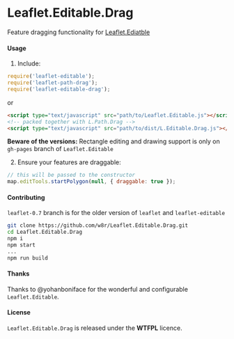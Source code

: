 # Leaflet.Editable.Drag

Feature dragging functionality for [Leaflet.Ediatble](https://github.com/Leaflet/Leaflet.Editable)

#### Usage

1. Include:
```js
require('leaflet-editable');
require('leaflet-path-drag');
require('leaflet-editable-drag');
```

or

```html
<script type="text/javascript" src="path/to/Leaflet.Editable.js"></script>
<!-- packed together with L.Path.Drag -->
<script type="text/javascript" src="path/to/dist/L.Editable.Drag.js"></script>
```
**Beware of the versions:** Rectangle editing and drawing support is only on `gh-pages`
branch of `Leaflet.Editable`

2. Ensure your features are draggable:

```js
// this will be passed to the constructor
map.editTools.startPolygon(null, { draggable: true });
```

#### Contributing

`leaflet-0.7` branch is for the older version of `leaflet` and `leaflet-editable`

```sh
git clone https://github.com/w8r/Leaflet.Editable.Drag.git
cd Leaflet.Editable.Drag
npm i
npm start
...
npm run build
```

#### Thanks
Thanks to @yohanboniface for the wonderful and configurable `Leaflet.Editable`.

#### License

`Leaflet.Editable.Drag` is released under the **WTFPL** licence.
